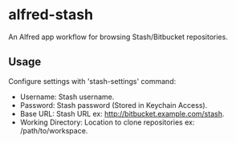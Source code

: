 # alfred-stash
An Alfred app workflow for browsing Stash/Bitbucket repositories.

## Usage
Configure settings with 'stash-settings' command:
* Username: Stash username.
* Password: Stash password (Stored in Keychain Access).
* Base URL: Stash URL ex: http://bitbucket.example.com/stash.
* Working Directory: Location to clone repositories ex: /path/to/workspace.